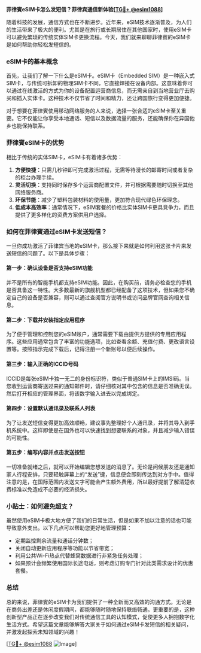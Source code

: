 **菲律賓eSIM卡怎么发短信？菲律宾通信新体验[[TG💪+ @esim1088](https://t.me/s/esim1088)]**

随着科技的发展，通信方式也在不断进步。近年来，eSIM技术逐渐普及，为人们的生活带来了极大的便利。尤其是在旅行或长期居住在其他国家时，使用eSIM卡可以避免繁琐的传统实体SIM卡更换流程。今天，我们就来聊聊菲律賓的eSIM卡是如何帮助你轻松发短信的。

### eSIM卡的基本概念

首先，让我们了解一下什么是eSIM卡。eSIM卡（Embedded SIM）是一种嵌入式SIM卡，与传统可拆卸的物理SIM卡不同，它直接焊接在设备内部。这意味着你可以通过在线激活的方式为你的设备配置运营商信息，而无需亲自到当地营业厅去购买和插入实体卡。这种技术不仅节省了时间和精力，还让跨国旅行变得更加便捷。

对于想要在菲律賓使用移动网络服务的人来说，选择一张合适的eSIM卡至关重要。它不仅能让你享受本地通话、短信以及数据流量的服务，还能确保你在异国他乡也能保持联系。

### 菲律賓eSIM卡的优势

相比于传统的实体SIM卡，eSIM卡有着诸多优势：

1. **方便快捷**：只需几秒钟即可完成激活过程，无需等待漫长的邮寄时间或者复杂的柜台办理手续。
2. **灵活切换**：支持同时保存多个运营商配置文件，并可根据需要随时切换至其他网络服务商。
3. **环保节能**：减少了塑料包装材料的使用量，更加符合现代绿色环保理念。
4. **低成本高效率**：通常情况下，eSIM套餐的价格比实体SIM卡更具竞争力，而且提供了更多样化的资费方案供用户选择。

### 如何在菲律賓通过eSIM卡发送短信？

一旦你成功激活了菲律宾当地的eSIM卡，那么接下来就是如何利用这张卡片来发送短信的问题了。以下是具体步骤：

#### 第一步：确认设备是否支持eSIM功能
并不是所有的智能手机都支持eSIM功能。因此，在购买前，请务必检查您的手机是否具备这一特性。大多数最新的旗舰机型都已经配备了这项技术，但如果您不确定自己的设备是否兼容，则可以通过查阅官方说明书或访问品牌官网查询相关信息。

#### 第二步：下载并安装指定应用程序
为了便于管理和控制您的eSIM账户，通常需要下载由提供方提供的专用应用程序。这些应用通常包含了丰富的功能选项，比如查看余额、充值付费、更改语言设置等。按照指示完成下载后，记得注册一个新账号以便后续操作。

#### 第三步：输入正确的ICCID号码
ICCID是每张eSIM卡独一无二的身份标识符，类似于普通SIM卡上的IMSI码。当您收到运营商寄送过来的通知邮件时，请仔细核对其中包含的信息是否准确无误。然后打开相应的管理界面，将该数字输入进去以完成绑定。

#### 第四步：设置默认通讯录及联系人列表
为了让发送短信变得更加高效顺畅，建议事先整理好个人通讯录，并将其导入到手机系统中。这样即使是在国外也可以快速找到想要联系的对象，并且减少输入错误的可能性。

#### 第五步：编写内容并点击发送按钮
一切准备就绪之后，就可以开始编辑您想发送的消息了。无论是问候朋友还是通知家人行程安排，只要轻触屏幕上的“发送”键，信息便会即刻传达到对方手中。值得注意的是，在国际范围内发送文字可能会产生额外费用，所以最好提前了解清楚收费标准以免造成不必要的经济损失。

### 小贴士：如何避免超支？
虽然使用eSIM卡极大地方便了我们的日常生活，但是如果不加以注意的话也可能导致意外支出。以下几点可以帮助您更好地管理预算：
- 定期监控剩余流量和通话分钟数；
- 关闭自动更新应用程序等功能以节省带宽；
- 利用公共Wi-Fi热点代替蜂窝数据进行非紧急任务处理；
- 如果预计会频繁使用国际长途电话，则考虑订购专门针对此类需求设计的优惠套餐。

### 总结

总的来说，菲律賓的eSIM卡为我们提供了一种全新而又高效的沟通方式。无论是在商务出差还是休闲度假期间，都能够随时随地保持联络畅通。更重要的是，这种创新型产品正在逐步改变我们对传统通信工具的认知模式，促使更多人拥抱数字化生活方式。希望这篇文章能够解答大家关于如何通过eSIM卡发短信的相关疑问，并激发起探索未知领域的兴趣！

[[TG💪+ @esim1088](https://t.me/s/esim1088) ![Image](https://i.postimg.cc/4NQfJmqS/Snipaste-2025-05-13-00-14-12.png)]